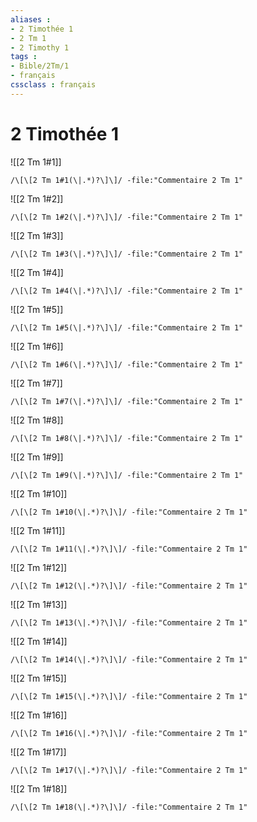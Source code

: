 ```yaml
---
aliases : 
- 2 Timothée 1
- 2 Tm 1
- 2 Timothy 1
tags : 
- Bible/2Tm/1
- français
cssclass : français
---
```


# 2 Timothée 1

![[2 Tm 1#1]]

```query
/\[\[2 Tm 1#1(\|.*)?\]\]/ -file:"Commentaire 2 Tm 1"
```

![[2 Tm 1#2]]

```query
/\[\[2 Tm 1#2(\|.*)?\]\]/ -file:"Commentaire 2 Tm 1"
```

![[2 Tm 1#3]]

```query
/\[\[2 Tm 1#3(\|.*)?\]\]/ -file:"Commentaire 2 Tm 1"
```

![[2 Tm 1#4]]

```query
/\[\[2 Tm 1#4(\|.*)?\]\]/ -file:"Commentaire 2 Tm 1"
```

![[2 Tm 1#5]]

```query
/\[\[2 Tm 1#5(\|.*)?\]\]/ -file:"Commentaire 2 Tm 1"
```

![[2 Tm 1#6]]

```query
/\[\[2 Tm 1#6(\|.*)?\]\]/ -file:"Commentaire 2 Tm 1"
```

![[2 Tm 1#7]]

```query
/\[\[2 Tm 1#7(\|.*)?\]\]/ -file:"Commentaire 2 Tm 1"
```

![[2 Tm 1#8]]

```query
/\[\[2 Tm 1#8(\|.*)?\]\]/ -file:"Commentaire 2 Tm 1"
```

![[2 Tm 1#9]]

```query
/\[\[2 Tm 1#9(\|.*)?\]\]/ -file:"Commentaire 2 Tm 1"
```

![[2 Tm 1#10]]

```query
/\[\[2 Tm 1#10(\|.*)?\]\]/ -file:"Commentaire 2 Tm 1"
```

![[2 Tm 1#11]]

```query
/\[\[2 Tm 1#11(\|.*)?\]\]/ -file:"Commentaire 2 Tm 1"
```

![[2 Tm 1#12]]

```query
/\[\[2 Tm 1#12(\|.*)?\]\]/ -file:"Commentaire 2 Tm 1"
```

![[2 Tm 1#13]]

```query
/\[\[2 Tm 1#13(\|.*)?\]\]/ -file:"Commentaire 2 Tm 1"
```

![[2 Tm 1#14]]

```query
/\[\[2 Tm 1#14(\|.*)?\]\]/ -file:"Commentaire 2 Tm 1"
```

![[2 Tm 1#15]]

```query
/\[\[2 Tm 1#15(\|.*)?\]\]/ -file:"Commentaire 2 Tm 1"
```

![[2 Tm 1#16]]

```query
/\[\[2 Tm 1#16(\|.*)?\]\]/ -file:"Commentaire 2 Tm 1"
```

![[2 Tm 1#17]]

```query
/\[\[2 Tm 1#17(\|.*)?\]\]/ -file:"Commentaire 2 Tm 1"
```

![[2 Tm 1#18]]

```query
/\[\[2 Tm 1#18(\|.*)?\]\]/ -file:"Commentaire 2 Tm 1"
```

